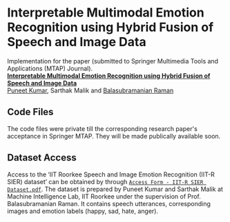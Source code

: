 Interpretable Multimodal Emotion Recognition using Hybrid Fusion of Speech and Image Data
============================================================================================

Implementation for the paper (submitted to Springer Multimedia Tools and Applications (MTAP) Journal). <br>
**[Interpretable Multimodal Emotion Recognition using Hybrid Fusion of Speech and Image Data][1]**<br>
[Puneet Kumar](https://puneet-kr.github.io/), Sarthak Malik and [Balasubramanian Raman](http://faculty.iitr.ac.in/~balarfma/)  

## Code Files
The code files were private till the corresponding research paper's acceptance in Springer MTAP. They will be made publically available soon.

Dataset Access
--------------
Access to the ‘IIT Roorkee Speech and Image Emotion Recognition (IIT-R SIER) dataset’ can be obtained by through [`Access Form - IIT-R SIER Dataset.pdf`][2]. The dataset is prepared by Puneet Kumar and Sarthak Malik at Machine Intelligence Lab, IIT Roorkee under the supervision of Prof. Balasubramanian Raman. It contains speech utterances, corresponding images and emotion labels (happy, sad, hate, anger).

[1]:https://www.journals.elsevier.com/pattern-recognition-letters  
[2]:https://github.com/MIntelligence-Group/SIER/blob/main/Access%20Form%20-%20IIT-R%20SIER%20Dataset.pdf 
